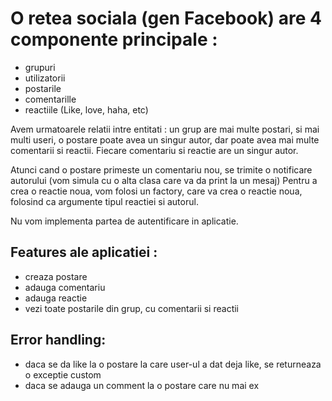 # O retea sociala (gen Facebook) are 4 componente principale :
- grupuri
- utilizatorii
- postarile
- comentarille
- reactiile (Like, love, haha, etc)


Avem urmatoarele relatii intre entitati : un grup are mai multe postari, si mai multi useri, o postare poate avea un singur autor, dar poate avea mai multe comentarii si reactii. Fiecare comentariu si reactie are un singur autor.

Atunci cand o postare primeste un comentariu nou, se trimite o notificare autorului (vom simula cu o alta clasa care va da print la un mesaj)
Pentru a crea o reactie noua, vom folosi un factory, care va crea o reactie noua, folosind ca argumente tipul reactiei si autorul.

Nu vom implementa partea de autentificare in aplicatie.

## Features ale aplicatiei :

- creaza postare
- adauga comentariu
- adauga reactie
- vezi toate postarile din grup, cu comentarii si reactii

## Error handling:

- daca se da like la o postare la care user-ul a dat deja like, se returneaza o exceptie custom
- daca se adauga un comment la o postare care nu mai ex